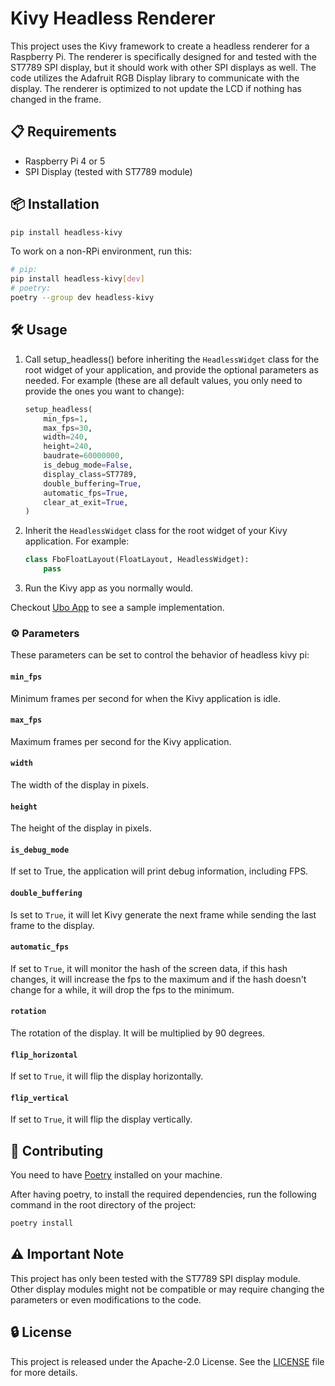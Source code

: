 # Kivy Headless Renderer

This project uses the Kivy framework to create a headless renderer
for a Raspberry Pi. The renderer is specifically designed for and tested with the
ST7789 SPI display, but it should work with other SPI displays as well. The code
utilizes the Adafruit RGB Display library to communicate with the display. The
renderer is optimized to not update the LCD if nothing has changed in the frame.

## 📋 Requirements

- Raspberry Pi 4 or 5
- SPI Display (tested with ST7789 module)

## 📦 Installation

```sh
pip install headless-kivy
```

To work on a non-RPi environment, run this:

```sh
# pip:
pip install headless-kivy[dev]
# poetry:
poetry --group dev headless-kivy
```

## 🛠 Usage

1. Call setup_headless() before inheriting the `HeadlessWidget` class for the root
   widget of your application, and provide the optional parameters as needed. For
   example (these are all default values, you only need to provide the ones you want
   to change):

   ```python
   setup_headless(
       min_fps=1,
       max_fps=30,
       width=240,
       height=240,
       baudrate=60000000,
       is_debug_mode=False,
       display_class=ST7789,
       double_buffering=True,
       automatic_fps=True,
       clear_at_exit=True,
   )
   ```

1. Inherit the `HeadlessWidget` class for the root widget of your Kivy application.
   For example:

   ```python
   class FboFloatLayout(FloatLayout, HeadlessWidget):
       pass
   ```

1. Run the Kivy app as you normally would.

Checkout [Ubo App](https://github.com/ubopod/ubo-app) to see a sample implementation.

### ⚙️ Parameters

These parameters can be set to control the behavior of headless kivy pi:

#### `min_fps`

Minimum frames per second for when the Kivy application is idle.

#### `max_fps`

Maximum frames per second for the Kivy application.

#### `width`

The width of the display in pixels.

#### `height`

The height of the display in pixels.

#### `is_debug_mode`

If set to True, the application will print debug information, including FPS.

#### `double_buffering`

Is set to `True`, it will let Kivy generate the next frame while sending the last
frame to the display.

#### `automatic_fps`

If set to `True`, it will monitor the hash of the screen data, if this hash changes,
it will increase the fps to the maximum and if the hash doesn't change for a while,
it will drop the fps to the minimum.

#### `rotation`

The rotation of the display. It will be multiplied by 90 degrees.

#### `flip_horizontal`

If set to `True`, it will flip the display horizontally.

#### `flip_vertical`

If set to `True`, it will flip the display vertically.

## 🤝 Contributing

You need to have [Poetry](https://python-poetry.org/) installed on your machine.

After having poetry, to install the required dependencies, run the following command
in the root directory of the project:

```sh
poetry install
```

## ⚠️ Important Note

This project has only been tested with the ST7789 SPI display module. Other display
modules might not be compatible or may require changing the parameters or even modifications
to the code.

## 🔒 License

This project is released under the Apache-2.0 License. See the [LICENSE](./LICENSE)
file for more details.
